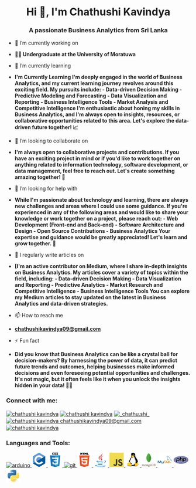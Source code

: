 <h1 align="center">Hi 👋, I'm Chathushi Kavindya</h1>
<h3 align="center">A passionate Business Analytics from Sri Lanka</h3>

- 🔭 I’m currently working on
- **👩‍🎓 Undergraduate at the University of Moratuwa**

- 🌱 I’m currently learning
- **I'm Currently Learning I'm deeply engaged in the world of Business Analytics, and my current learning journey revolves around this exciting field. My pursuits include: - Data-driven Decision Making - Predictive Modeling and Forecasting - Data Visualization and Reporting - Business Intelligence Tools - Market Analysis and Competitive Intelligence I'm enthusiastic about honing my skills in Business Analytics, and I'm always open to insights, resources, or collaborative opportunities related to this area. Let's explore the data-driven future together! 📈**

- 👯 I’m looking to collaborate on
- **I'm always open to collaborative projects and contributions. If you have an exciting project in mind or if you'd like to work together on anything related to information technology, software development, or data management, feel free to reach out. Let's create something amazing together! 🚀**

- 🤝 I’m looking for help with
- **While I'm passionate about technology and learning, there are always new challenges and areas where I could use some guidance. If you're experienced in any of the following areas and would like to share your knowledge or work together on a project, please reach out: - Web Development (Front-end and Back-end) - Software Architecture and Design - Open Source Contributions - Business Analytics Your expertise and guidance would be greatly appreciated! Let's learn and grow together. 🙌**

- 📝 I regularly write articles on
- **[I'm an active contributor on Medium, where I share in-depth insights on Business Analytics. My articles cover a variety of topics within the field, including: - Data-driven Decision Making - Data Visualization and Reporting - Predictive Analytics - Market Research and Competitive Intelligence - Business Intelligence Tools You can explore my Medium articles to stay updated on the latest in Business Analytics and data-driven strategies.**

- 📫 How to reach me
- **chathushikavindya09@gmail.com**

- ⚡ Fun fact
- **Did you know that Business Analytics can be like a crystal ball for decision-makers? By harnessing the power of data, it can predict future trends and outcomes, helping businesses make informed decisions and even foreseeing potential opportunities and challenges. It's not magic, but it often feels like it when you unlock the insights hidden in your data! 🔮✨**

<h3 align="left">Connect with me:</h3>
<p align="left">
<a href="https://linkedin.com/in/chathushi kavindya" target="blank"><img align="center" src="https://raw.githubusercontent.com/rahuldkjain/github-profile-readme-generator/master/src/images/icons/Social/linked-in-alt.svg" alt="chathushi kavindya" height="30" width="40" /></a>
<a href="https://fb.com/chathushi kavindya" target="blank"><img align="center" src="https://raw.githubusercontent.com/rahuldkjain/github-profile-readme-generator/master/src/images/icons/Social/facebook.svg" alt="chathushi kavindya" height="30" width="40" /></a>
<a href="https://instagram.com/_chathu.shi_" target="blank"><img align="center" src="https://raw.githubusercontent.com/rahuldkjain/github-profile-readme-generator/master/src/images/icons/Social/instagram.svg" alt="_chathu.shi_" height="30" width="40" /></a>
<a href="https://medium.com/chathushi kavindya chathushikavindya09@gmail.com" target="blank"><img align="center" src="https://raw.githubusercontent.com/rahuldkjain/github-profile-readme-generator/master/src/images/icons/Social/medium.svg" alt="chathushi kavindya chathushikavindya09@gmail.com" height="30" width="40" /></a>
<a href="https://www.hackerrank.com/chathushi kavindya" target="blank"><img align="center" src="https://raw.githubusercontent.com/rahuldkjain/github-profile-readme-generator/master/src/images/icons/Social/hackerrank.svg" alt="chathushi kavindya" height="30" width="40" /></a>
</p>

<h3 align="left">Languages and Tools:</h3>
<p align="left"> <a href="https://www.arduino.cc/" target="_blank" rel="noreferrer"> <img src="https://cdn.worldvectorlogo.com/logos/arduino-1.svg" alt="arduino" width="40" height="40"/> </a> <a href="https://www.cprogramming.com/" target="_blank" rel="noreferrer"> <img src="https://raw.githubusercontent.com/devicons/devicon/master/icons/c/c-original.svg" alt="c" width="40" height="40"/> </a> <a href="https://www.w3schools.com/css/" target="_blank" rel="noreferrer"> <img src="https://raw.githubusercontent.com/devicons/devicon/master/icons/css3/css3-original-wordmark.svg" alt="css3" width="40" height="40"/> </a> <a href="https://git-scm.com/" target="_blank" rel="noreferrer"> <img src="https://www.vectorlogo.zone/logos/git-scm/git-scm-icon.svg" alt="git" width="40" height="40"/> </a> <a href="https://www.w3.org/html/" target="_blank" rel="noreferrer"> <img src="https://raw.githubusercontent.com/devicons/devicon/master/icons/html5/html5-original-wordmark.svg" alt="html5" width="40" height="40"/> </a> <a href="https://www.java.com" target="_blank" rel="noreferrer"> <img src="https://raw.githubusercontent.com/devicons/devicon/master/icons/java/java-original.svg" alt="java" width="40" height="40"/> </a> <a href="https://developer.mozilla.org/en-US/docs/Web/JavaScript" target="_blank" rel="noreferrer"> <img src="https://raw.githubusercontent.com/devicons/devicon/master/icons/javascript/javascript-original.svg" alt="javascript" width="40" height="40"/> </a> <a href="https://www.linux.org/" target="_blank" rel="noreferrer"> <img src="https://raw.githubusercontent.com/devicons/devicon/master/icons/linux/linux-original.svg" alt="linux" width="40" height="40"/> </a> <a href="https://www.mongodb.com/" target="_blank" rel="noreferrer"> <img src="https://raw.githubusercontent.com/devicons/devicon/master/icons/mongodb/mongodb-original-wordmark.svg" alt="mongodb" width="40" height="40"/> </a> <a href="https://www.mysql.com/" target="_blank" rel="noreferrer"> <img src="https://raw.githubusercontent.com/devicons/devicon/master/icons/mysql/mysql-original-wordmark.svg" alt="mysql" width="40" height="40"/> </a> <a href="https://www.php.net" target="_blank" rel="noreferrer"> <img src="https://raw.githubusercontent.com/devicons/devicon/master/icons/php/php-original.svg" alt="php" width="40" height="40"/> </a> <a href="https://www.python.org" target="_blank" rel="noreferrer"> <img src="https://raw.githubusercontent.com/devicons/devicon/master/icons/python/python-original.svg" alt="python" width="40" height="40"/> </a> </p>
